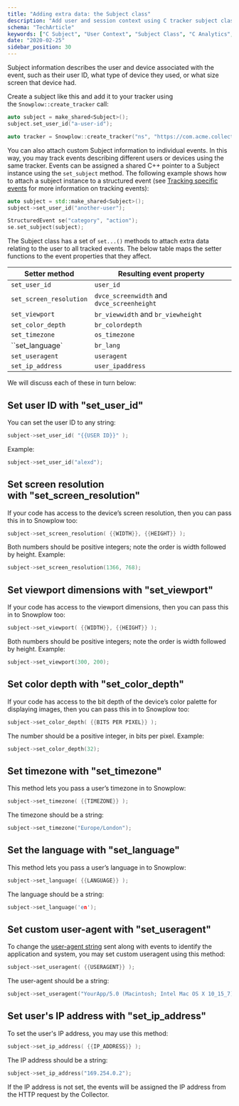 ```yaml
---
title: "Adding extra data: the Subject class"
description: "Add user and session context using C tracker subject class for behavioral event enrichment."
schema: "TechArticle"
keywords: ["C Subject", "User Context", "Subject Class", "C Analytics", "User Data", "Native Context"]
date: "2020-02-25"
sidebar_position: 30
---
```


Subject information describes the user and device associated with the event, such as their user ID, what type of device they used, or what size screen that device had.

Create a subject like this and add it to your tracker using the `Snowplow::create_tracker` call:

```cpp
auto subject = make_shared<Subject>();
subject.set_user_id("a-user-id");

auto tracker = Snowplow::create_tracker("ns", "https://com.acme.collector", POST, "events.db", subject);
```

You can also attach custom Subject information to individual events. In this way, you may track events describing different users or devices using the same tracker. Events can be assigned a shared C++ pointer to a Subject instance using the `set_subject` method. The following example shows how to attach a subject instance to a structured event (see [Tracking specific events](/docs/sources/trackers/c-tracker/tracking-specific-events/index.md) for more information on tracking events):

```cpp
auto subject = std::make_shared<Subject>();
subject->set_user_id("another-user");

StructuredEvent se("category", "action");
se.set_subject(subject);
```

The Subject class has a set of `set...()` methods to attach extra data relating to the user to all tracked events.
The below table maps the setter functions to the event properties that they affect.

| Setter method | Resulting event property |
| --- | --- |
| `set_user_id` | `user_id` |
| `set_screen_resolution` | `dvce_screenwidth` and `dvce_screenheight` |
| `set_viewport` | `br_viewwidth` and `br_viewheight` |
| `set_color_depth` | `br_colordepth` |
| `set_timezone` | `os_timezone` |
| ``set_language` | `br_lang` |
| `set_useragent` | `useragent` |
| `set_ip_address` | `user_ipaddress` |

We will discuss each of these in turn below:

## Set user ID with "set_user_id"

You can set the user ID to any string:

```cpp
subject->set_user_id( "{{USER ID}}" );
```

Example:

```cpp
subject->set_user_id("alexd");
```

## Set screen resolution with "set_screen_resolution"

If your code has access to the device’s screen resolution, then you can pass this in to Snowplow too:

```cpp
subject->set_screen_resolution( {{WIDTH}}, {{HEIGHT}} );
```

Both numbers should be positive integers; note the order is width followed by height. Example:

```cpp
subject->set_screen_resolution(1366, 768);
```

## Set viewport dimensions with "set_viewport"

If your code has access to the viewport dimensions, then you can pass this in to Snowplow too:

```cpp
subject->set_viewport( {{WIDTH}}, {{HEIGHT}} );
```

Both numbers should be positive integers; note the order is width followed by height. Example:

```cpp
subject->set_viewport(300, 200);
```

## Set color depth with "set_color_depth"

If your code has access to the bit depth of the device’s color palette for displaying images, then you can pass this in to Snowplow too:

```cpp
subject->set_color_depth( {{BITS PER PIXEL}} );
```

The number should be a positive integer, in bits per pixel. Example:

```cpp
subject->set_color_depth(32);
```

## Set timezone with "set_timezone"

This method lets you pass a user’s timezone in to Snowplow:

```cpp
subject->set_timezone( {{TIMEZONE}} );
```

The timezone should be a string:

```cpp
subject->set_timezone("Europe/London");
```

## Set the language with "set_language"

This method lets you pass a user’s language in to Snowplow:

```cpp
subject->set_language( {{LANGUAGE}} );
```

The language should be a string:

```cpp
subject->set_language('en');
```

## Set custom user-agent with "set_useragent"

To change the [user-agent string](https://developer.mozilla.org/en-US/docs/Web/HTTP/Headers/User-Agent) sent along with events to identify the application and system, you may set custom useragent using this method:

```cpp
subject->set_useragent( {{USERAGENT}} );
```

The user-agent should be a string:

```cpp
subject->set_useragent("YourApp/5.0 (Macintosh; Intel Mac OS X 10_15_7)");
```

## Set user's IP address with "set_ip_address"

To set the user's IP address, you may use this method:

```cpp
subject->set_ip_address( {{IP_ADDRESS}} );
```

The IP address should be a string:

```cpp
subject->set_ip_address("169.254.0.2");
```

If the IP address is not set, the events will be assigned the IP address from the HTTP request by the Collector.
